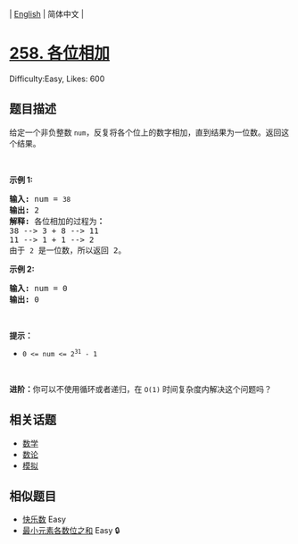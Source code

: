 
| [English](README_EN.md) | 简体中文 |

# [258. 各位相加](https://leetcode.cn/problems/add-digits/)
Difficulty:Easy, Likes: 600

## 题目描述

<p>给定一个非负整数 <code>num</code>，反复将各个位上的数字相加，直到结果为一位数。返回这个结果。</p>

<p>&nbsp;</p>

<p><strong>示例 1:</strong></p>

<pre>
<strong>输入:</strong> num =<strong> </strong><code>38</code>
<strong>输出:</strong> 2 
<strong>解释: </strong>各位相加的过程为<strong>：
</strong>38 --&gt; 3 + 8 --&gt; 11
11 --&gt; 1 + 1 --&gt; 2
由于&nbsp;<code>2</code> 是一位数，所以返回 2。
</pre>

<p><strong>示例 2:</strong></p>

<pre>
<strong>输入:</strong> num =<strong> </strong>0
<strong>输出:</strong> 0</pre>

<p>&nbsp;</p>

<p><strong>提示：</strong></p>

<ul>
	<li><code>0 &lt;= num &lt;= 2<sup>31</sup>&nbsp;- 1</code></li>
</ul>

<p>&nbsp;</p>

<p><strong>进阶：</strong>你可以不使用循环或者递归，在 <code>O(1)</code> 时间复杂度内解决这个问题吗？</p>


## 相关话题

- [数学](https://leetcode-cn.com/tag/math/)
- [数论](https://leetcode-cn.com/tag/number-theory/)
- [模拟](https://leetcode-cn.com/tag/simulation/)

## 相似题目

- [快乐数](../happy-number/README.md) Easy 
- [最小元素各数位之和](../sum-of-digits-in-the-minimum-number/README.md) Easy 🔒
